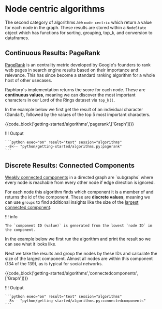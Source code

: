 # Node centric algorithms

The second category of algorithms are `node centric` which return a value for each node in the graph. These results are stored within a `NodeState` object which has functions for sorting, grouping, top_k, and conversion to dataframes.

## Continuous Results: PageRank

[PageRank](https://en.wikipedia.org/wiki/PageRank) is an centrality metric developed by Google's founders to rank web pages in search engine results based on their importance and relevance. This has since become a standard ranking algorithm for a whole host of other usecases.

Raphtory's implementation returns the score for each node. These are **continuous values**, meaning we can discover the most important characters in our Lord of the Rings dataset via `top_k()`.

In the example below we first get the result of an individual character (Gandalf), followed by the values of the top 5 most important characters. 

{{code_block('getting-started/algorithms','pagerank',['Graph'])}}

!!! Output

    ```python exec="on" result="text" session="algorithms"
    --8<-- "python/getting-started/algorithms.py:pagerank"
    ```

## Discrete Results: Connected Components

[Weakly connected components](https://en.wikipedia.org/wiki/Component_(graph_theory)) in a directed graph are `subgraphs` where every node is reachable from every other node if edge direction is ignored. 

For each node this algorithm finds which component it is a member of and returns the id of the component. These are **discrete values**, meaning we can use `groups` to find additional insights like the size of the [largest connected component](https://en.wikipedia.org/wiki/Giant_component). 

!!! info

    The `component ID (value)` is generated from the lowest `node ID` in the component.

In the example below we first run the algorithm and print the result so we can see what it looks like. 

Next we take the results and group the nodes by these IDs and calculate the size of the largest component. Almost all nodes are within this component (134 of the 139), as is typical for social networks.

{{code_block('getting-started/algorithms','connectedcomponents',['Graph'])}}

!!! Output

    ```python exec="on" result="text" session="algorithms"
    --8<-- "python/getting-started/algorithms.py:connectedcomponents"
    ```